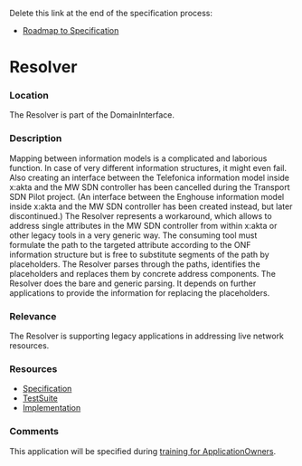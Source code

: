 Delete this link at the end of the specification process:  
- [Roadmap to Specification](../../issues/1)

# Resolver

### Location
The Resolver is part of the DomainInterface.

### Description
Mapping between information models is a complicated and laborious function. In case of very different information structures, it might even fail. Also creating an interface between the Telefonica information model inside x:akta and the MW SDN controller has been cancelled during the Transport SDN Pilot project. (An interface between the Enghouse information model inside x:akta and the MW SDN controller has been created instead, but later discontinued.) The Resolver represents a workaround, which allows to address single attributes in the MW SDN controller from within x:akta or other legacy tools in a very generic way. The consuming tool must formulate the path to the targeted attribute according to the ONF information structure but is free to substitute segments of the path by placeholders. The Resolver parses through the paths, identifies the placeholders and replaces them by concrete address components. The Resolver does the bare and generic parsing. It depends on further applications to provide the information for replacing the placeholders.

### Relevance
The Resolver is supporting legacy applications in addressing live network resources.

### Resources
- [Specification](./spec/)
- [TestSuite](./testing/)
- [Implementation](./server/)

### Comments
This application will be specified during [training for ApplicationOwners](https://gist.github.com/openBackhaul/5aabdbc90257b83b9fe7fc4da059d3cd).
